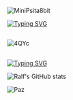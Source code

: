 
![MiniPsita8bit](https://github.com/FistDark/FistDark/assets/13612870/8c9a24ae-2189-4ae0-9618-f6378d20467b)

[![Typing SVG](https://readme-typing-svg.demolab.com?font=Fira+Code&duration=2000&pause=1000&color=47F7AF&center=true&random=false&width=435&lines=Hello+friend...+%F0%9F%91%8B;Eu+sou+o+Ralf+%F0%9F%A6%9C;Sejam+bem-vindos+ao+meu+perfil+%F0%9F%98%81)](https://git.io/typing-svg)

##
![4QYc](https://github.com/FistDark/FistDark/assets/13612870/5f3b3241-ed91-4671-9d3b-fb1261fb40ab)
##

[![Typing SVG](https://readme-typing-svg.demolab.com?font=Fira+Code&pause=2000&center=true&random=false&width=435&lines=Acompanhem+minha+jornada+;e+fiquem+%C3%A0+vontade+;para+fazer+parte+dela+%F0%9F%A4%97)](https://git.io/typing-svg)

![Ralf's GitHub stats](https://github-readme-stats.vercel.app/api?username=FistDark&show_icons=true&theme=dark)

<!-- 
[![Top Langs](https://github-readme-stats.vercel.app/api/top-langs/?username=FistDark)](https://github.com/FistDark/github-readme-stats)
[![Readme Card](https://github-readme-stats.vercel.app/api/pin/?username=FistDark&repo=github-readme-stats)](https://github.com/FistDark/github-readme-stats)

<!--
**FistDark/FistDark** is a ✨ _special_ ✨ repository because its `README.md` (this file) appears on your GitHub profile.

Here are some ideas to get you started:

- 🔭 I’m currently working on ...
- 🌱 I’m currently learning ...
- 👯 I’m looking to collaborate on ...
- 🤔 I’m looking for help with ...
- 💬 Ask me about ...
- 📫 How to reach me: ...
- 😄 Pronouns: ...
- ⚡ Fun fact: ...
-->
![Paz](https://github.com/FistDark/FistDark/assets/13612870/91ac2885-d044-4127-bcbe-a1ca5611404b)



